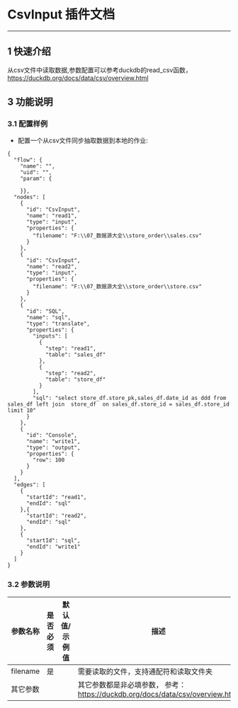 # CsvInput 插件文档

___

## 1 快速介绍

从csv文件中读取数据,参数配置可以参考duckdb的read_csv函数，https://duckdb.org/docs/data/csv/overview.html

## 3 功能说明

### 3.1 配置样例

* 配置一个从csv文件同步抽取数据到本地的作业:

```
{
  "flow": {
    "name": "",
    "uid": "",
    "param": {

    }},
  "nodes": [
    {
      "id": "CsvInput",
      "name": "read1",
      "type": "input",
      "properties": {
        "filename": "F:\\07_数据源大全\\store_order\\sales.csv"
      }
    },
    {
      "id": "CsvInput",
      "name": "read2",
      "type": "input",
      "properties": {
        "filename": "F:\\07_数据源大全\\store_order\\store.csv"
      }
    },
    {
      "id": "SQL",
      "name": "sql",
      "type": "translate",
      "properties": {
        "inputs": [
          {
            "step": "read1",
            "table": "sales_df"
          },
          {
            "step": "read2",
            "table": "store_df"
          }
        ],
        "sql": "select store_df.store_pk,sales_df.date_id as ddd from sales_df left join  store_df  on sales_df.store_id = sales_df.store_id limit 10"
      }
    },
    {
      "id": "Console",
      "name": "write1",
      "type": "output",
      "properties": {
        "row": 100
      }
    }
  ],
  "edges": [
    {
      "startId": "read1",
      "endId": "sql"
    },{
      "startId": "read2",
      "endId": "sql"
    },
    {
      "startId": "sql",
      "endId": "write1"
    }
  ]
}
```

### 3.2 参数说明

| 参数名称     | 是否必须 | 默认值/示例值 | 描述                                                             | 
|----------|------|----|----------------------------------------------------------------|
| filename | 是    |  | 需要读取的文件，支持通配符和读取文件夹                                            |
| 其它参数     |     |  | 其它参数都是非必填参数， 参考：https://duckdb.org/docs/data/csv/overview.html |
